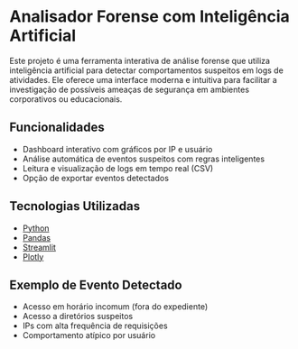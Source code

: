 # Analisador Forense com Inteligência Artificial

Este projeto é uma ferramenta interativa de análise forense que utiliza inteligência artificial para detectar comportamentos suspeitos em logs de atividades. 
Ele oferece uma interface moderna e intuitiva para facilitar a investigação de possíveis ameaças de segurança em ambientes corporativos ou educacionais.


## Funcionalidades

- Dashboard interativo com gráficos por IP e usuário
- Análise automática de eventos suspeitos com regras inteligentes
- Leitura e visualização de logs em tempo real (CSV)
- Opção de exportar eventos detectados


## Tecnologias Utilizadas

- [Python](https://www.python.org/)
- [Pandas](https://pandas.pydata.org/)
- [Streamlit](https://streamlit.io/)
- [Plotly](https://plotly.com/python/) 


## Exemplo de Evento Detectado

- Acesso em horário incomum (fora do expediente)
- Acesso a diretórios suspeitos
- IPs com alta frequência de requisições
- Comportamento atípico por usuário
